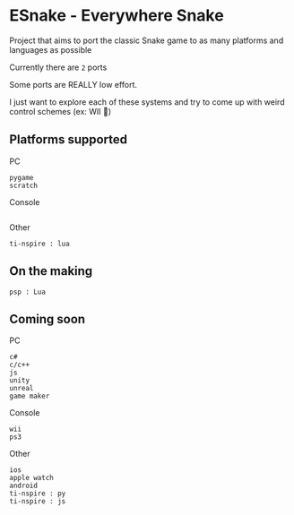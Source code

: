 # ESnake - Everywhere Snake
Project that aims to port the classic Snake game to as many platforms and languages as possible

Currently there are `2` ports

Some ports are REALLY low effort.

I just want to explore each of these systems and try to come up with weird control schemes (ex: WII 🤗)

## Platforms supported

PC
```
pygame
scratch
```

Console
```

```

Other
```
ti-nspire : lua
```

## On the making
```
psp : Lua
```

## Coming soon

PC
```
c#
c/c++
js
unity
unreal
game maker
```

Console
```
wii
ps3
```

Other
```
ios
apple watch
android
ti-nspire : py
ti-nspire : js
```
